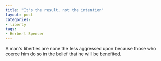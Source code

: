 ```yaml
---
title: "It's the result, not the intention"
layout: post
categories:
- liberty
tags:
- Herbert Spencer
---
```


A man's liberties are none the less aggressed upon because those who coerce him do so in the belief that he will be benefited.